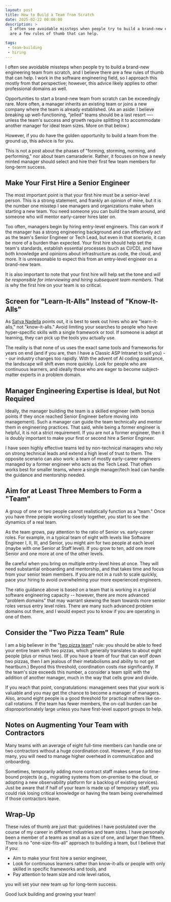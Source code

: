 ```yaml
---
layout: post
title: How to Build a Team from Scratch
date: 2025-02-22 00:00:00
description: >
  I often see avoidable missteps when people try to build a brand-new engineering team from scratch, and I believe there
  are a few rules of thumb that can help.

tags:
 - team-building
 - hiring
---
```


I often see avoidable missteps when people try to build a brand-new engineering team from scratch, and I believe there
are a few rules of thumb that can help. I work in the software engineering field, so I approach this mostly from that
perspective; however, this advice likely applies to other professional domains as well.

Opportunities to start a brand-new team from scratch can be exceedingly rare. More often, a manager inherits an existing
team or joins a new company where the team is already established. (As an aside: I believe breaking up well-functioning,
"jelled" teams should be a last resort —- unless the team's success and growth require splitting it to accommodate
another manager for ideal team sizes. More on that below.)

However, if you do have the golden opportunity to build a team from the ground up, this advice is for you.

This is not a post about the phases of "forming, storming, norming, and performing," nor about team camaraderie. Rather,
it focuses on how a newly minted manager should select and hire their first few team members for long-term success.

## Make Your First Hire a Senior Engineer

The most important point is that your first hire must be a senior-level person. This is a strong statement, and frankly
an opinion of mine, but it is the number one misstep I see managers and organizations make when starting a new team. You
need someone you can build the team around, and someone who will mentor early-career hires later on.

Too often, managers begin by hiring entry-level engineers. This can work if the manager has a strong engineering
background and can effectively act as the team's Senior Engineer or Tech Lead, but even in that scenario, it can be more
of a burden than expected. Your first hire should help set the team's standards, establish essential processes (such as
CI/CD), and have both knowledge and opinions about infrastructure as code, the cloud, and more. It is unreasonable to
expect this from an entry-level engineer on a brand-new team.

It is also important to note that your first hire will help set the tone and _will be responsible for interviewing and
hiring subsequent team members_. That is why the first hire on your team is so critical.

## Screen for "Learn-It-Alls" Instead of "Know-It-Alls"

As
[Satya Nadella](https://nextbigideaclub.com/magazine/conversation-microsofts-ceo-on-the-power-of-being-a-learn-it-all/17851/)
points out, it is best to seek out hires who are "learn-it-alls," not "know-it-alls." Avoid limiting your searches to
people who have hyper-specific skills with a single framework or tool. If someone is adept at learning, they can pick up
the tools you actually use.

The reality is that none of us uses the exact same tools and frameworks for years on end (and if you are, then I have a
Classic ASP Intranet to sell you) -- our industry changes too rapidly. With the advent of AI coding assistance, the
landscape will shift even more quickly. Look for people who are continuous learners, and ideally those who are eager to
become subject-matter experts in a problem domain.

## Manager Engineering Expertise is Ideal, but Not Required

Ideally, the manager building the team is a skilled engineer (with bonus points if they once reached Senior Engineer
before moving into management). Such a manager can guide the team technically and mentor them in engineering practices.
That said, while being a former engineer is helpful, it is not a strict requirement. If you are not a former engineer,
then it is doubly important to make your first or second hire a Senior Engineer.

I have seen highly effective teams led by non-technical managers who rely on strong technical leads and extend a high
level of trust to them. The opposite scenario can also work: a team of mostly early-career engineers managed by a former
engineer who acts as the Tech Lead. That often works best for smaller teams, where a single manager/tech lead can handle
the guidance and mentorship needed.

## Aim for at Least Three Members to Form a "Team"

A group of one or two people cannot realistically function as a "team." Once you have three people working closely
together, you start to see the dynamics of a real team.

As the team grows, pay attention to the ratio of Senior vs. early-career roles. For example, in a typical team of eight
with levels like Software Engineer I, II, III, and Senior, you might aim for two people at each level (maybe with one
Senior at Staff level). If you grow to ten, add one more Senior and one more at one of the other levels.

Be careful when you bring on multiple entry-level hires at once. They will need substantial onboarding and mentorship,
and that takes time and focus from your senior team members. If you are not in a rush to scale quickly, pace your hiring
to avoid overwhelming your more experienced engineers.

The ratio guidance above is based on a team that is working in a typical software engineering capacity -- however, there
are more advanced "problem domains" that may warrant skewing the team towards more senior roles versus entry level
roles. There are many such advanced problem domains out there, and I would expect you to know if you are operating in
one of them.

## Consider the "Two Pizza Team" Rule

I am a big believer in the "[two pizza team](https://aws.amazon.com/executive-insights/content/amazon-two-pizza-team/)"
rule: you should be able to feed your entire team with two pizzas, which generally translates to about eight people
(plus or minus two). (If you have a team of four that can wolf down two pizzas, then I am jealous of their metabolisms
and ability to not get heartburn.) Beyond this threshold, coordination costs rise significantly. If the team's size
exceeds this number, a consider a team split with the addition of another manager, much in the way that cells
grow and divide.

If you reach that point, congratulations: management sees that your work is valuable and you may get the chance to
become a manager of managers. Also, around eight people is a good threshold for practical matters like on-call
rotations. If the team has fewer members, the on-call burden can be disproportionately large unless you have first-level
support groups to help.

## Notes on Augmenting Your Team with Contractors

Many teams with an average of eight full-time members can handle one or two contractors without a huge coordination
cost. However, if you add too many, you will need to manage higher overhead in communication and onboarding.

Sometimes, temporarily adding more contract staff makes sense for time-bound projects (e.g., migrating systems from
on-premise to the cloud, or adopting a new observability platform for a backlog of existing services). Just be aware
that if half of your team is made up of temporary staff, you could risk losing critical knowledge or having the team
being overwhelmed if those contractors leave.

## Wrap-Up

These rules of thumb are just that: guidelines I have postulated over the course of my career in different industries and
team sizes. I have personally been a member of a teams as small as a size of one, and larger than fifteen. There is no
"one-size-fits-all" approach to building a team, but I believe that if you:

* Aim to make your first hire a senior engineer,
* Look for continuous learners rather than know-it-alls or people with only skilled in specific frameworks and tools,
  and
* Pay attention to team size and role level ratios,

you will set your new team up for long-term success.

Good luck building and growing your team!
